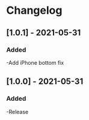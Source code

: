 # Changelog

## [1.0.1] - 2021-05-31
### Added
-Add iPhone bottom fix

## [1.0.0] - 2021-05-31
### Added
-Release